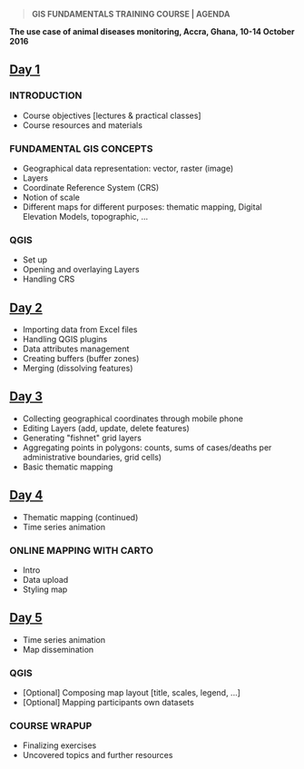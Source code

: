 > **GIS FUNDAMENTALS TRAINING COURSE | AGENDA**

**The use case of animal diseases monitoring, Accra, Ghana, 10-14 October 2016**

## [Day 1](day1.md)
### INTRODUCTION
  * Course objectives [lectures & practical classes]
  * Course resources and materials

### FUNDAMENTAL GIS CONCEPTS
  * Geographical data representation: vector, raster (image)
  * Layers
  * Coordinate Reference System (CRS)
  * Notion of scale
  * Different maps for different purposes: thematic mapping, Digital Elevation Models, topographic, ...

### QGIS
  * Set up
  * Opening and overlaying Layers
  * Handling CRS

## [Day 2](day2.md)
  * Importing data from Excel files
  * Handling QGIS plugins
  * Data attributes management
  * Creating buffers (buffer zones)
  * Merging (dissolving features)

## [Day 3](day3.md)
  * Collecting geographical coordinates through mobile phone
  * Editing Layers (add, update, delete features)
  * Generating "fishnet" grid layers
  * Aggregating points in polygons: counts, sums of cases/deaths per administrative boundaries, grid cells)
  * Basic thematic mapping

## [Day 4](day4.md)
  * Thematic mapping (continued)
  * Time series animation

### ONLINE MAPPING WITH CARTO
  * Intro
  * Data upload
  * Styling map

## [Day 5](day5.md)
  * Time series animation
  * Map dissemination

### QGIS
  * [Optional] Composing map layout [title, scales, legend, ...]
  * [Optional] Mapping participants own datasets

### COURSE WRAPUP
  * Finalizing exercises
  * Uncovered topics and further resources
